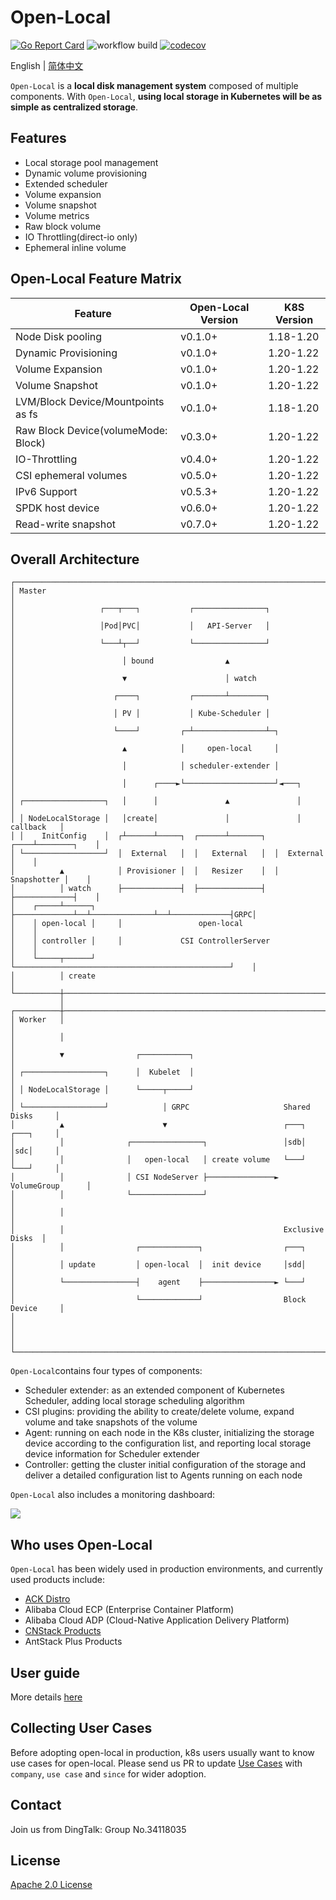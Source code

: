 # Open-Local

[![Go Report Card](https://goreportcard.com/badge/github.com/alibaba/open-local)](https://goreportcard.com/report/github.com/alibaba/open-local)
![workflow build](https://github.com/alibaba/open-local/actions/workflows/build.yml/badge.svg)
[![codecov](https://codecov.io/gh/alibaba/open-local/branch/main/graphs/badge.svg)](https://codecov.io/gh/alibaba/open-local)

English | [简体中文](./README_zh_CN.md)

`Open-Local` is a **local disk management system** composed of multiple components. With `Open-Local`, **using local storage in Kubernetes will be as simple as centralized storage**.

## Features

- Local storage pool management
- Dynamic volume provisioning
- Extended scheduler
- Volume expansion
- Volume snapshot
- Volume metrics
- Raw block volume
- IO Throttling(direct-io only)
- Ephemeral inline volume

## Open-Local Feature Matrix

| Feature                             | Open-Local Version | K8S Version |
| ----------------------------------- | ------------------ | ----------- |
| Node Disk pooling                   | v0.1.0+            | 1.18-1.20   |
| Dynamic Provisioning                | v0.1.0+            | 1.20-1.22   |
| Volume Expansion                    | v0.1.0+            | 1.20-1.22   |
| Volume Snapshot                     | v0.1.0+            | 1.20-1.22   |
| LVM/Block Device/Mountpoints as fs  | v0.1.0+            | 1.18-1.20   |
| Raw Block Device(volumeMode: Block) | v0.3.0+            | 1.20-1.22   |
| IO-Throttling                       | v0.4.0+            | 1.20-1.22   |
| CSI ephemeral volumes               | v0.5.0+            | 1.20-1.22   |
| IPv6 Support                        | v0.5.3+            | 1.20-1.22   |
| SPDK host device                    | v0.6.0+            | 1.20-1.22   |
| Read-write snapshot                 | v0.7.0+            | 1.20-1.22   |

## Overall Architecture

```
┌─────────────────────────────────────────────────────────────────────────────┐
│ Master                                                                      │
│                   ┌───┬───┐           ┌────────────────┐                    │
│                   │Pod│PVC│           │   API-Server   │                    │
│                   └───┴┬──┘           └────────────────┘                    │
│                        │ bound                ▲                             │
│                        ▼                      │ watch                       │
│                      ┌────┐           ┌───────┴────────┐                    │
│                      │ PV │           │ Kube-Scheduler │                    │
│                      └────┘         ┌─┴────────────────┴─┐                  │
│                        ▲            │     open-local     │                  │
│                        │            │ scheduler-extender │                  │
│                        │      ┌────►└────────────────────┘◄───┐             │
│ ┌──────────────────┐   │      │               ▲               │             │
│ │ NodeLocalStorage │   │create│               │               │  callback   │
│ │    InitConfig    │  ┌┴──────┴─────┐  ┌──────┴───────┐  ┌────┴────────┐    │
│ └──────────────────┘  │  External   │  │   External   │  │  External   │    │
│          ▲            │ Provisioner │  │   Resizer    │  │ Snapshotter │    │
│          │ watch      ├─────────────┤  ├──────────────┤  ├─────────────┤    │
│    ┌─────┴──────┐     ├─────────────┴──┴──────────────┴──┴─────────────┤GRPC│
│    │ open-local │     │                 open-local                     │    │
│    │ controller │     │             CSI ControllerServer               │    │
│    └─────┬──────┘     └────────────────────────────────────────────────┘    │
│          │ create                                                           │
└──────────┼──────────────────────────────────────────────────────────────────┘
           │
┌──────────┼──────────────────────────────────────────────────────────────────┐
│ Worker   │                                                                  │
│          │                                                                  │
│          ▼                ┌───────────┐                                     │
│ ┌──────────────────┐      │  Kubelet  │                                     │
│ │ NodeLocalStorage │      └─────┬─────┘                                     │
│ └──────────────────┘            │ GRPC                     Shared Disks     │
│          ▲                      ▼                          ┌───┐  ┌───┐     │
│          │              ┌────────────────┐                 │sdb│  │sdc│     │
│          │              │   open-local   │ create volume   └───┘  └───┘     │
│          │              │ CSI NodeServer ├───────────────► VolumeGroup      │
│          │              └────────────────┘                                  │
│          │                                                                  │
│          │                                                 Exclusive Disks  │
│          │                ┌─────────────┐                  ┌───┐            │
│          │ update         │ open-local  │  init device     │sdd│            │
│          └────────────────┤    agent    ├────────────────► └───┘            │
│                           └─────────────┘                  Block Device     │
│                                                                             │
│                                                                             │
└─────────────────────────────────────────────────────────────────────────────┘
```

`Open-Local`contains four types of components:

- Scheduler extender: as an extended component of Kubernetes Scheduler, adding local storage scheduling algorithm
- CSI plugins: providing the ability to create/delete volume, expand volume and take snapshots of the volume
- Agent: running on each node in the K8s cluster, initializing the storage device according to the configuration list, and reporting local storage device information for Scheduler extender
- Controller: getting the cluster initial configuration of the storage and deliver a detailed configuration list to Agents running on each node

`Open-Local` also includes a monitoring dashboard:

![](docs/imgs/open-local-dashboard.png)

## Who uses Open-Local

`Open-Local` has been widely used in production environments, and currently used products include:

- [ACK Distro](https://github.com/AliyunContainerService/ackdistro)
- Alibaba Cloud ECP (Enterprise Container Platform)
- Alibaba Cloud ADP (Cloud-Native Application Delivery Platform)
- [CNStack Products](https://github.com/alibaba/CNStackCommunityEdition)
- AntStack Plus Products

## User guide

More details [here](docs/user-guide/user-guide.md)

## Collecting User Cases
Before adopting open-local in production, k8s users usually want to know use cases for open-local.
Please send us PR to update [Use Cases](docs/use-cases.md) with `company`, `use case` and `since` for wider adoption.

## Contact

Join us from DingTalk: Group No.34118035

## License

[Apache 2.0 License](LICENSE)